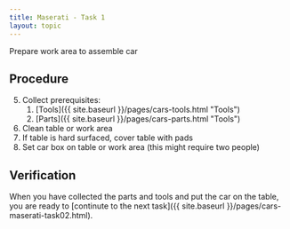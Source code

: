 ```yaml
---
title: Maserati - Task 1
layout: topic
---
```


Prepare work area to assemble car

## Procedure

5. Collect prerequisites: 
	1. [Tools]({{ site.baseurl }}/pages/cars-tools.html "Tools") 
	2. [Parts]({{ site.baseurl }}/pages/cars-parts.html "Tools") 
1. Clean table or work area
2. If table is hard surfaced, cover table with pads
3. Set car box on table or work area (this might require two people)

## Verification

When you have collected the parts and tools and put the car on the table, you are ready to [continute to the next task]({{ site.baseurl }}/pages/cars-maserati-task02.html).
